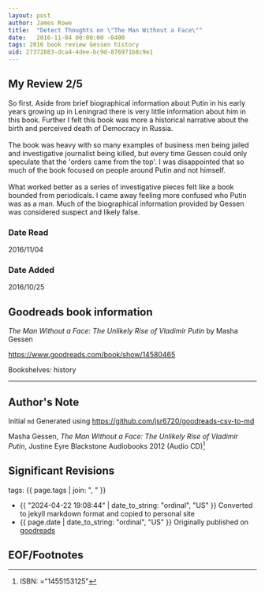 ```yaml
---
layout: post
author: James Rowe
title:  "Detect Thoughts on \"The Man Without a Face\""
date:   2016-11-04 00:00:00 -0400
tags: 2016 book review Gessen history
uid: 27372883-dca4-4dee-bc9d-876971b8c9e1
---
```




## My Review 2/5

So first. Aside from brief biographical information about Putin in his early years growing up in Leningrad there is very little information about him in this book. Further I felt this book was more a historical narrative about the birth and perceived death of Democracy in Russia.<br/><br/>The book was heavy with so many examples of business men being jailed and investigative journalist being killed, but every time Gessen could only speculate that the 'orders came from the top'. I was disappointed that so much of the book focused on people around Putin and not himself.<br/><br/>What worked better as a series of investigative pieces felt like a book bounded from periodicals. I came away feeling more confused who Putin was as a man. Much of the biographical information provided by Gessen was considered suspect and likely false.

### Date Read
2016/11/04

### Date Added
2016/10/25

## Goodreads book information

*The Man Without a Face: The Unlikely Rise of Vladimir Putin* by Masha Gessen

https://www.goodreads.com/book/show/14580465

Bookshelves: history

---

## Author's Note

Initial `md` Generated using https://github.com/jsr6720/goodreads-csv-to-md

Masha Gessen, *The Man Without a Face: The Unlikely Rise of Vladimir Putin*, Justine Eyre Blackstone Audiobooks 2012 (Audio CD)[^1]

## Significant Revisions

tags: {{ page.tags | join: ", " }} <!-- todo move this somewhere -->

- {{ "2024-04-22 19:08:44" | date_to_string: "ordinal", "US" }} Converted to jekyll markdown format and copied to personal site
- {{ page.date | date_to_string: "ordinal", "US" }} Originally published on [goodreads](https://www.goodreads.com)

## EOF/Footnotes

[^1]: ISBN: ="1455153125"